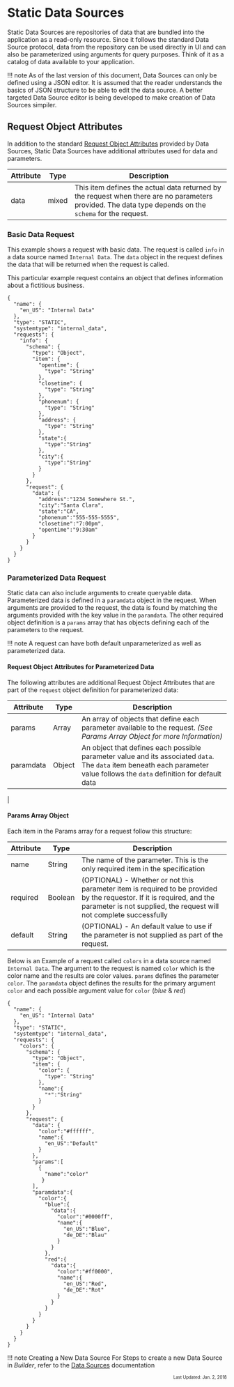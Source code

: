 # Static Data Sources
Static Data Sources are repositories of data that are bundled into the application as a read-only resource. Since it follows the standard Data Source protocol, data from the repository can be used directly in UI and can also be parameterized using arguments for query purposes. Think of it as a catalog of data available to your application. 

!!! note
    As of the last version of this document, Data Sources can only be defined using a JSON editor. It is assumed that the reader understands the basics of JSON structure to be able to edit the data source. A better targeted Data Source editor is being developed to make creation of Data Sources simpiler. 

## Request Object Attributes
In addition to the standard [Request Object Attributes](datasource.md#request-object-attributes) provided by Data Sources, Static Data Sources have additional attributes used for data and parameters.

| Attribute | Type | Description |
| --- | --- | --- | 
| data | mixed | This item defines the actual data returned by the request when there are no parameters provided. The data type depends on the `schema` for the request. |

### Basic Data Request
This example shows a request with basic data. The request is called `info` in a data source named `Internal Data`. The `data` object in the request defines the data that will be returned when the request is called. 

This particular example request contains an object that defines information about a fictitious business. 
``` hl_lines="8"
{
  "name": {
    "en_US": "Internal Data"
  },
  "type": "STATIC",
  "systemtype": "internal_data",
  "requests": {
    "info": {
      "schema": {
        "type": "Object",
        "item": {
          "opentime": {
            "type": "String"
          },
          "closetime": {
            "type": "String"
          },
          "phonenum": {
            "type": "String"
          },
          "address": {
            "type": "String"
          },
          "state":{
            "type":"String"
          },
          "city":{
            "type":"String"
          }
        }
      },
      "request": {
        "data": {
          "address":"1234 Somewhere St.",
          "city":"Santa Clara",
          "state":"CA",
          "phonenum":"555-555-5555",
          "closetime":"7:00pm",
          "opentime":"9:30am"
        }
      }
    }
  }
}
```

### Parameterized Data Request
Static data can also include arguments to create queryable data. Parameterized data is defined in a `paramdata` object in the request. When arguments are provided to the request, the data is found by matching the arguments provided with the key value in the `paramdata`. The other required object definition is a `params` array that has objects defining each of the parameters to the request.

!!! note
    A request can have both default unparameterized as well as parameterized data.
    
#### Request Object Attributes for Parameterized Data
The following attributes are additional Request Object Attributes that are part of the `request` object definition for parameterized data:

| Attribute | Type | Description |
|---|---|---|
| params | Array | An array of objects that define each parameter available to the request. *(See Params Array Object for more Information)* |
| paramdata | Object | An object that defines each possible parameter value and its associated `data`. The `data` item beneath each parameter value follows the `data` definition for default data |
|
#### Params Array Object
Each item in the Params array for a request follow this structure:

| Attribute | Type | Description | 
| --- | --- | --- |
| name | String | The name of the parameter. This is the only required item in the specification |
| required | Boolean | (OPTIONAL) - Whether or not this parameter item is required to be provided by the requestor. If it is required, and the parameter is not supplied, the request will not complete successfully |
| default | String | (OPTIONAL) - An default value to use if the parameter is not supplied as part of the request. | 

Below is an Example of a request called `colors` in a data source named `Internal Data`. The argument to the request is named `color` which is the color name and the results are color values. `params` defines the parameter `color`. The `paramdata` object defines the results for the primary argument `color` and each possible argument value for `color` (*blue* & *red*)
```
{
  "name": {
    "en_US": "Internal Data"
  },
  "type": "STATIC",
  "systemtype": "internal_data",
  "requests": {
    "colors": {
      "schema": {
        "type": "Object",
        "item": {
          "color": {
            "type": "String"
          },
          "name":{
            "*":"String"
          }
        }
      },
      "request": {
        "data": {
          "color":"#ffffff",
          "name":{
            "en_US":"Default"
          }
        },
        "params":[
          {
            "name":"color"
           }
        ],
        "paramdata":{
          "color":{
            "blue":{
              "data":{
                "color":"#0000ff",
                "name":{
                  "en_US":"Blue",
                  "de_DE":"Blau"
                }
              }
            },
            "red":{
              "data":{
                "color":"#ff0000",
                "name":{
                  "en_US":"Red",
                  "de_DE":"Rot"
                }
              }
            }
          }
        }
      }
    }
  }
}
```

!!! note Creating a New Data Source
    For Steps to create a new Data Source in *Builder*, refer to the [Data Sources](datasource#creating-data-sources) documentation

<div style="text-align:right"><sub><sup>Last Updated: Jan. 2, 2018<sup><sub></div>
